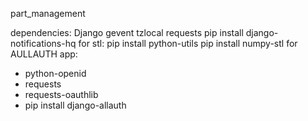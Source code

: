 part_management

dependencies:
Django
gevent
tzlocal
requests
pip install django-notifications-hq
 for stl:
pip install python-utils
pip install numpy-stl
for AULLAUTH app:
- python-openid
- requests
- requests-oauthlib
- pip install django-allauth
